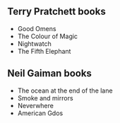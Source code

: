 ## Terry Pratchett books
- Good Omens
- The Colour of Magic
- Nightwatch
- The Fifth Elephant

## Neil Gaiman books
- The ocean at the end of the lane
- Smoke and mirrors
- Neverwhere
- American Gdos